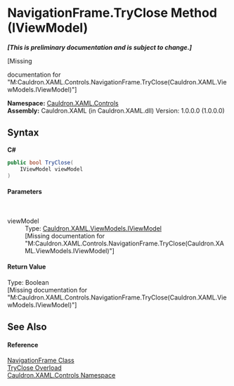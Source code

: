 # NavigationFrame.TryClose Method (IViewModel)
 _**\[This is preliminary documentation and is subject to change.\]**_

\[Missing <summary> documentation for "M:Cauldron.XAML.Controls.NavigationFrame.TryClose(Cauldron.XAML.ViewModels.IViewModel)"\]

**Namespace:**&nbsp;<a href="N_Cauldron_XAML_Controls">Cauldron.XAML.Controls</a><br />**Assembly:**&nbsp;Cauldron.XAML (in Cauldron.XAML.dll) Version: 1.0.0.0 (1.0.0.0)

## Syntax

**C#**<br />
``` C#
public bool TryClose(
	IViewModel viewModel
)
```


#### Parameters
&nbsp;<dl><dt>viewModel</dt><dd>Type: <a href="T_Cauldron_XAML_ViewModels_IViewModel">Cauldron.XAML.ViewModels.IViewModel</a><br />\[Missing <param name="viewModel"/> documentation for "M:Cauldron.XAML.Controls.NavigationFrame.TryClose(Cauldron.XAML.ViewModels.IViewModel)"\]</dd></dl>

#### Return Value
Type: Boolean<br />\[Missing <returns> documentation for "M:Cauldron.XAML.Controls.NavigationFrame.TryClose(Cauldron.XAML.ViewModels.IViewModel)"\]

## See Also


#### Reference
<a href="T_Cauldron_XAML_Controls_NavigationFrame">NavigationFrame Class</a><br /><a href="Overload_Cauldron_XAML_Controls_NavigationFrame_TryClose">TryClose Overload</a><br /><a href="N_Cauldron_XAML_Controls">Cauldron.XAML.Controls Namespace</a><br />
